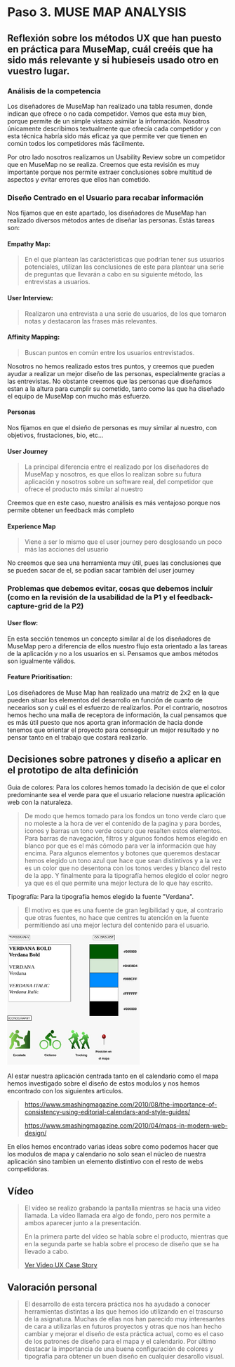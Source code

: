 # Paso 3. MUSE MAP ANALYSIS 

## Reflexión sobre los métodos UX que han puesto en práctica para MuseMap, cuál creéis que ha sido más relevante y si hubieseis usado otro en vuestro lugar.

### Análisis de la competencia

Los diseñadores de MuseMap han realizado una tabla resumen, donde indican que ofrece o no cada competidor.
Vemos que esta muy bien, porque permite de un simple vistazo asimilar la información.
Nosotros únicamente describimos textualmente que ofrecía cada competidor y con esta técnica habría sido más eficaz ya que permite ver que tienen en común todos los competidores más fácilmente.

Por otro lado nosotros realizamos un Usability Review sobre un competidor que en MuseMap no se realiza. Creemos que esta revisión es muy importante porque nos permite extraer conclusiones sobre multitud de aspectos y evitar errores que ellos han cometido.

### Diseño Centrado en el Usuario para recabar información

Nos fijamos que en este apartado, los diseñadores de MuseMap han realizado diversos métodos antes de diseñar las personas.
Estás tareas son:

#### Empathy Map: 
> En el que plantean las carácteristicas que podrían tener sus usuarios potenciales, utilizan las conclusiones de este para plantear una serie de preguntas que llevarán a cabo en su siguiente método, las entrevistas a usuarios.

#### User Interview:
> Realizaron una entrevista a una serie de usuarios, de los que tomaron notas y destacaron las frases más relevantes.

#### Affinity Mapping:
> Buscan puntos en común entre los usuarios entrevistados.

Nosotros no hemos realizado estos tres puntos, y creemos que pueden ayudar a realizar un mejor diseño de las personas, especialmente gracias a las entrevistas.
No obstante creemos que las personas que diseñamos estan a la altura para cumplir su cometido, tanto como las que ha diseñado el equipo de MuseMap con mucho más esfuerzo.

#### Personas
Nos fijamos en que el dsieño de personas es muy similar al nuestro, con objetivos, frustaciones, bio, etc...

#### User Journey 
> La principal diferencia entre el realizado por los diseñadores de MuseMap y nosotros, es que ellos lo realizan sobre su futura aplicación y nosotros sobre un software real, del competidor que ofrece el producto más similar al nuestro

Creemos que en este caso, nuestro análisis es más ventajoso porque nos permite obtener un feedback más completo

#### Experience Map
> Viene a ser lo mismo que el user journey pero desglosando un poco más las acciones del usuario

No creemos que sea una herramienta muy útil, pues las conclusiones que se pueden sacar de el, se podían sacar también del user journey

### Problemas que debemos evitar, cosas que debemos incluir (como en la revisión de la usabilidad de la P1 y el feedback-capture-grid de la P2)

#### User flow:
En esta sección tenemos un concepto similar al de los diseñadores de MuseMap pero a diferencia de ellos nuestro flujo esta orientado a las tareas de la aplicación y no a los usuarios en si. Pensamos que ambos métodos son igualmente válidos.

#### Feature Prioritisation:
Los diseñadores de Muse Map han realizado una matriz de 2x2 en la que pueden situar los elementos del desarrollo en función de cuanto de necearios son y cuál es el esfuerzo de realizarlos. Por el contrario, nosotros hemos hecho una malla de receptora de información, la cual pensamos que es más útil puesto que nos aporta gran información de hacia donde tenemos que orientar el proyecto para conseguir un mejor resultado y no pensar tanto en el trabajo que costará realizarlo.

## Decisiones sobre patrones y diseño a aplicar en el prototipo de alta definición
Guia de colores: Para los colores hemos tomado la decisión de que el color predominante sea el verde para que el usuario relacione nuestra aplicación web con la naturaleza. 
> De modo que hemos tomado para los fondos un tono verde claro que no moleste a la hora de ver el contenido de la pagina y para bordes, iconos y barras un tono verde oscuro que resalten estos elementos. Para barras de navegación, filtros y algunos fondos hemos elegido en blanco por que es el más cómodo para ver la información que hay encima. Para algunos elementos y botones que queremos destacar hemos elegido un tono azul que hace que sean distintivos y a la vez es un color que no desentona con los tonos verdes y blanco del resto de la app. Y finalmente para la tipografía hemos elegido el color negro ya que es el que permite una mejor lectura de lo que hay escrito.

Tipografía: Para la tipografía hemos elegido la fuente "Verdana". 
> El motivo es que es una fuente de gran legibilidad y que, al contrario que otras fuentes, no hace que centres tu atención en la fuente permitiendo así una mejor lectura del contenido para el usuario. 
<img src="../img/styles.jpeg" width="60%"/>

Al estar nuestra aplicación centrada tanto en el calendario como el mapa hemos investigado sobre el diseño de estos modulos y nos hemos encontrado con los siguientes articulos. 

> https://www.smashingmagazine.com/2010/08/the-importance-of-consistency-using-editorial-calendars-and-style-guides/
>
> https://www.smashingmagazine.com/2010/04/maps-in-modern-web-design/

En ellos hemos encontrado varias ideas sobre como podemos hacer que los modulos de mapa y calendario no solo sean el núcleo de nuestra aplicación sino tambien un elemento distintivo con el resto de webs competidoras.

## Vídeo 

> El vídeo se realizo grabando la pantalla mientras se hacía una video llamada. La vídeo llamada era algo de fondo, pero nos permite a ambos aparecer junto a la presentación.
> 
> En la primera parte del vídeo se habla sobre el producto, mientras que en la segunda parte se habla sobre el proceso de diseño que se ha llevado a cabo.
>
> [Ver Vídeo UX Case Story](https://player.vimeo.com/video/410735968)

## Valoración personal

> El desarrollo de esta tercera práctica nos ha ayudado a conocer herramientas distintas a las que hemos ido utilizando en el trascurso de la asignatura. Muchas de ellas nos han parecido muy interesantes de cara a utilizarlas en futuros proyectos y otras que nos han hecho cambiar y mejorar el diseño de esta práctica actual, como es el caso de los patrones de diseño para el mapa y el calendario. Por último destacar la importancia de una buena configuración de colores y tipografia para obtener un buen diseño en cualquier desarollo visual.

